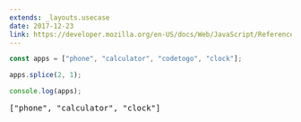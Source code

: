 ```yaml
---
extends: _layouts.usecase
date: 2017-12-23
link: https://developer.mozilla.org/en-US/docs/Web/JavaScript/Reference/Global_Objects/Array/splice
---
```



```javascript
const apps = ["phone", "calculator", "codetogo", "clock"];

apps.splice(2, 1);

console.log(apps);
```
<pre class="output">["phone", "calculator", "clock"]</pre>
